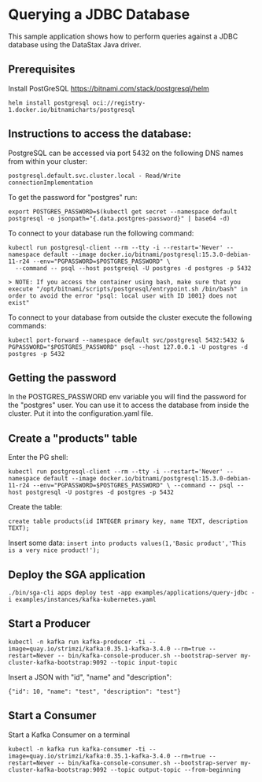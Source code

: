 # Querying a JDBC Database

This sample application shows how to perform queries against a JDBC database using the DataStax Java driver.


## Prerequisites


Install PostGreSQL https://bitnami.com/stack/postgresql/helm


`helm install postgresql oci://registry-1.docker.io/bitnamicharts/postgresql`


## Instructions to access the database:

PostgreSQL can be accessed via port 5432 on the following DNS names from within your cluster:

    postgresql.default.svc.cluster.local - Read/Write connectionImplementation

To get the password for "postgres" run:

    export POSTGRES_PASSWORD=$(kubectl get secret --namespace default postgresql -o jsonpath="{.data.postgres-password}" | base64 -d)

To connect to your database run the following command:

    kubectl run postgresql-client --rm --tty -i --restart='Never' --namespace default --image docker.io/bitnami/postgresql:15.3.0-debian-11-r24 --env="PGPASSWORD=$POSTGRES_PASSWORD" \
      --command -- psql --host postgresql -U postgres -d postgres -p 5432

    > NOTE: If you access the container using bash, make sure that you execute "/opt/bitnami/scripts/postgresql/entrypoint.sh /bin/bash" in order to avoid the error "psql: local user with ID 1001} does not exist"

To connect to your database from outside the cluster execute the following commands:

    kubectl port-forward --namespace default svc/postgresql 5432:5432 &
    PGPASSWORD="$POSTGRES_PASSWORD" psql --host 127.0.0.1 -U postgres -d postgres -p 5432


## Getting the password

In the POSTGRES_PASSWORD env variable you will find the password for the "postgres" user. You can use it to access the database from inside the cluster.
Put it into the configuration.yaml file.

## Create a "products" table

Enter the PG shell:

`kubectl run postgresql-client --rm --tty -i --restart='Never' --namespace default --image docker.io/bitnami/postgresql:15.3.0-debian-11-r24 --env="PGPASSWORD=$POSTGRES_PASSWORD" \
--command -- psql --host postgresql -U postgres -d postgres -p 5432`

Create the table:

`create table products(id INTEGER primary key, name TEXT, description TEXT);`

Insert some data:
`insert into products values(1,'Basic product','This is a very nice product!');`

## Deploy the SGA application

```
./bin/sga-cli apps deploy test -app examples/applications/query-jdbc -i examples/instances/kafka-kubernetes.yaml
```

## Start a Producer
```
kubectl -n kafka run kafka-producer -ti --image=quay.io/strimzi/kafka:0.35.1-kafka-3.4.0 --rm=true --restart=Never -- bin/kafka-console-producer.sh --bootstrap-server my-cluster-kafka-bootstrap:9092 --topic input-topic
```

Insert a JSON with "id", "name" and "description":

```
{"id": 10, "name": "test", "description": "test"}
```


## Start a Consumer

Start a Kafka Consumer on a terminal

```
kubectl -n kafka run kafka-consumer -ti --image=quay.io/strimzi/kafka:0.35.1-kafka-3.4.0 --rm=true --restart=Never -- bin/kafka-console-consumer.sh --bootstrap-server my-cluster-kafka-bootstrap:9092 --topic output-topic --from-beginning
```

